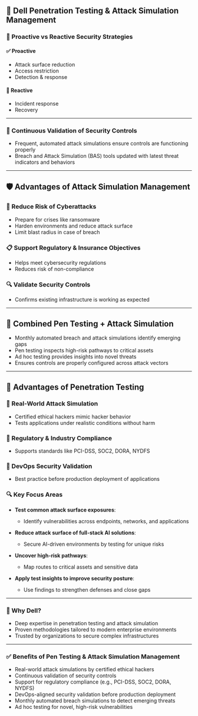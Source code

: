 ## 🧪 Dell Penetration Testing & Attack Simulation Management
### 🔄 Proactive vs Reactive Security Strategies

#### ✅ Proactive
- Attack surface reduction
- Access restriction
- Detection & response
#### 🚨 Reactive
- Incident response
- Recovery

---

### 🔁 Continuous Validation of Security Controls
- Frequent, automated attack simulations ensure controls are functioning properly
- Breach and Attack Simulation (BAS) tools updated with latest threat indicators and behaviors
---

## 🛡️ Advantages of Attack Simulation Management

### 🔐 Reduce Risk of Cyberattacks
- Prepare for crises like ransomware
- Harden environments and reduce attack surface
- Limit blast radius in case of breach

### 📋 Support Regulatory & Insurance Objectives
- Helps meet cybersecurity regulations
- Reduces risk of non-compliance

### 🔍 Validate Security Controls
- Confirms existing infrastructure is working as expected

---

## 🧭 Combined Pen Testing + Attack Simulation

- Monthly automated breach and attack simulations identify emerging gaps
- Pen testing inspects high-risk pathways to critical assets
- Ad hoc testing provides insights into novel threats
- Ensures controls are properly configured across attack vectors
---

## 🧠 Advantages of Penetration Testing
### 🎯 Real-World Attack Simulation
- Certified ethical hackers mimic hacker behavior
- Tests applications under realistic conditions without harm

### 📜 Regulatory & Industry Compliance
- Supports standards like PCI-DSS, SOC2, DORA, NYDFS

### 🧪 DevOps Security Validation
- Best practice before production deployment of applications

  
### 🔍 Key Focus Areas
- **Test common attack surface exposures**:
  - Identify vulnerabilities across endpoints, networks, and applications

- **Reduce attack surface of full-stack AI solutions**:
  - Secure AI-driven environments by testing for unique risks

- **Uncover high-risk pathways**:
  - Map routes to critical assets and sensitive data

- **Apply test insights to improve security posture**:
  - Use findings to strengthen defenses and close gaps

---

### 🧠 Why Dell?
- Deep expertise in penetration testing and attack simulation
- Proven methodologies tailored to modern enterprise environments
- Trusted by organizations to secure complex infrastructures

---

### ✅ Benefits of Pen Testing & Attack Simulation Management
- Real-world attack simulations by certified ethical hackers
- Continuous validation of security controls
- Support for regulatory compliance (e.g., PCI-DSS, SOC2, DORA, NYDFS)
- DevOps-aligned security validation before production deployment
- Monthly automated breach simulations to detect emerging threats
- Ad hoc testing for novel, high-risk vulnerabilities

